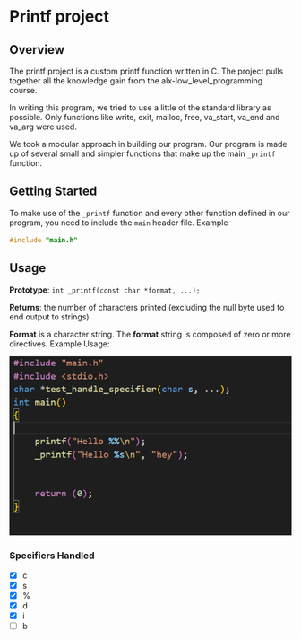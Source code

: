 # Printf project

## Overview
The printf project is a custom printf function written in C. The project pulls together all the knowledge gain from the alx-low_level_programming course.

In writing this program, we tried to use a little of the standard library as possible. Only functions like write, exit, malloc, free, va_start, va_end and va_arg were used.

We took a modular approach in building our program. Our program is made up of several small and simpler functions that make up the main `_printf` function.

## Getting Started
To make use of the `_printf` function and every other function defined in our program, you need to include the `main` header file.
Example
```c
#include "main.h"
```

## Usage
**Prototype**: `int _printf(const char *format, ...);`

**Returns**: the number of characters printed (excluding the null byte used to end output to strings)


**Format** is a character string. The **format** string is composed of zero or more directives.
Example Usage:

![example_image](./example.png)



### Specifiers Handled

- [x] c
- [x] s
- [x] %
- [x] d
- [x] i
- [ ] b
